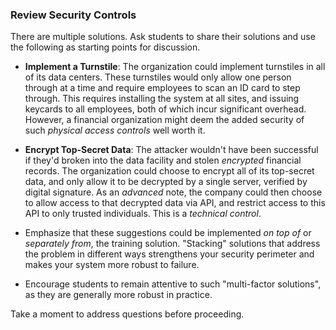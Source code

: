 ### Review Security Controls

There are multiple solutions. Ask students to share their solutions and use the following as starting points for discussion.
  
  - **Implement a Turnstile**: The organization could implement turnstiles in all of its data centers. These turnstiles would only allow one person through at a time and require employees to scan an ID card to step through. This requires installing the system at all sites, and issuing keycards to all employees, both of which incur significant overhead. However, a financial organization might deem the added security of such _physical access controls_ well worth it.
  
  - **Encrypt Top-Secret Data**: The attacker wouldn't have been successful if they'd broken into the data facility and stolen _encrypted_ financial records. The organization could choose to encrypt all of its top-secret data, and only allow it to be decrypted by a single server, verified by digital signature. As an _advanced_ note, the company could then choose to allow access to that decrypted data via API, and restrict access to this API to only trusted individuals. This is a _technical control_.

- Emphasize that these suggestions could be implemented _on top of_ or _separately from_, the training solution. "Stacking" solutions that address the problem in different ways strengthens your security perimeter and makes your system more robust to failure.

- Encourage students to remain attentive to such "multi-factor solutions", as they are generally more robust in practice.

Take a moment to address questions before proceeding.